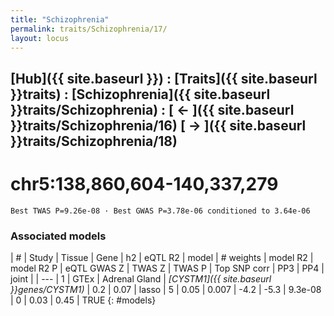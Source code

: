 ```yaml
---
title: "Schizophrenia"
permalink: traits/Schizophrenia/17/ 
layout: locus
---
```


## [Hub]({{ site.baseurl }}) : [Traits]({{ site.baseurl }}traits) : [Schizophrenia]({{ site.baseurl }}traits/Schizophrenia) :  [ ← ]({{ site.baseurl }}traits/Schizophrenia/16)  [ → ]({{ site.baseurl }}traits/Schizophrenia/18)

# chr5:138,860,604-140,337,279

`Best TWAS P=9.26e-08 · Best GWAS P=3.78e-06 conditioned to 3.64e-06`

<script>
Plotly.d3.csv("../17.cond.csv", function(data){ processData(data) } );
</script><div id="graph"></div>

### Associated models

| # | Study | Tissue | Gene | h2 | eQTL R2 | model | # weights | model R2 | model R2 P | eQTL GWAS Z | TWAS Z | TWAS P | Top SNP corr | PP3 | PP4 | joint |
| --- |
1 | GTEx | Adrenal Gland | *[CYSTM1]({{ site.baseurl }}genes/CYSTM1)* | 0.2 | 0.07 | lasso | 5 | 0.05 | 0.007 | -4.2 | -5.3 | 9.3e-08 | 0 | 0.03 | 0.45 | TRUE
{: #models}

